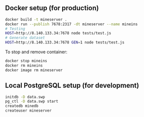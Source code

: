 ## Docker setup (for production)
```sh
docker build -t mineserver .
docker run --publish 7678:2317 -dt mineserver --name mineins
# Testing
HOST=http://8.140.133.34:7678 node tests/test.js
# Generate dataset
HOST=http://8.140.133.34:7678 GEN=1 node tests/test.js
```

To stop and remove container:
```sh
docker stop mineins
docker rm mineins
docker image rm mineserver
```

## Local PostgreSQL setup (for development)
```sh
initdb -D data.swp
pg_ctl -D data.swp start
createdb minedb
createuser mineserver
```
